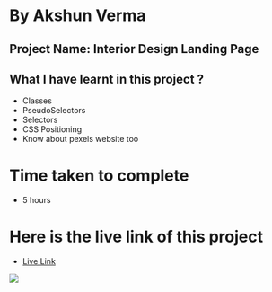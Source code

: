 # By Akshun Verma

## Project Name: Interior Design Landing Page

## What I have learnt in this project ?
  - Classes
  - PseudoSelectors
  - Selectors
  - CSS Positioning
  - Know about pexels website too

# Time taken to complete
- 5 hours

# Here is the live link of this project
- [Live Link](https://project10-ineuron-45.netlify.app/)








![](https://img.shields.io/badge/HTML5-CSS3-orange)
